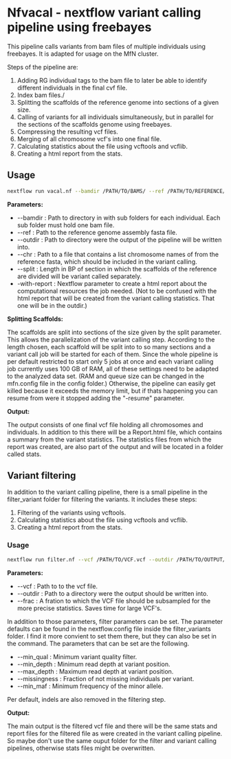 # Nfvacal - nextflow variant calling pipeline using freebayes

 This pipeline calls variants from bam files of multiple individuals using freebayes. It is adapted for usage on the MfN cluster. 

Steps of the pipeline are: 

1. Adding RG individual tags to the bam file to later be able to identify different individuals in the final cvf file.
2. Index bam files./
3. Splitting the scaffolds of the reference genome into sections of a given size.
4. Calling of variants for all individuals simultaneously, but in parallel for the sections of the scaffolds genome using freebayes. 
5. Compressing the resulting vcf files. 
6. Merging of all chromosome vcf's into one final file. 
7. Calculating statistics about the file using vcftools and vcflib.
8. Creating a html report from the stats. 



## Usage

```bash
nextflow run vacal.nf --bamdir /PATH/TO/BAMS/ --ref /PATH/TO/REFERENCE/file.fasta --outdir /PATH/TO/DIR/TO/PUT/OUTPUT/ --chr /PATH/TO/CHROMOSOME/file.list -with-report /PATH/TO/REPORT/file.html --split INT
```

**Parameters:**

* --bamdir : Path to directory in with sub folders for each individual. Each sub folder must hold one bam file. 
* --ref : Path to the reference genome assembly fasta file.
* --outdir : Path to directory were the output of the pipeline will be written into. 
* --chr : Path to a file that contains a list chromosome names of from the reference fasta, which should be included in the variant calling. 
* --split : Length in BP of section in which the scaffolds of the reference are divided will be variant called separately.
* -with-report : Nextflow parameter to create a html report about the computational resources the job needed. (Not to be confused with the html report that will be created from the variant calling statistics. That one will be in the outdir.)

**Splitting Scaffolds:**

The scaffolds are split into sections of the size given by the split parameter. This allows the parallelization of the variant calling step. According to the length chosen, each scaffold will be split into to so many sections and a variant call job will be started for each of them. Since the whole pipeline is per default restricted to start only 5 jobs at once and each variant calling job currently uses 100 GB of RAM, all of these settings need to be adapted to the analyzed data set. (RAM and queue size can be changed in the mfn.config file in the config folder.) Otherwise, the pipeline can easily get killed because it exceeds the memory limit, but if thats happening you can resume from were it stopped adding the "-resume" parameter.  

**Output:**

The output consists of one final vcf file holding all chromosomes and individuals. In addition to this there will be a Report.html file, which contains a summary from the variant statistics. The statistics files from which the report was created, are also part of the output and will be located in a folder called stats.

## Variant filtering

In addition to the variant calling pipeline, there is a small pipeline in the filter_variant folder for filtering the variants. It includes these steps: 

1. Filtering of the variants using vcftools.
2. Calculating statistics about the file using vcftools and vcflib.
3. Creating a html report from the stats.

### Usage

```bash
nextflow run filter.nf --vcf /PATH/TO/VCF.vcf --outdir /PATH/TO/OUTPUT/DIRECTORY/ --frac 0.01

```

**Parameters:**

*  --vcf : Path to to the vcf file. 
*  --outdir : Path to a directory were the output should be written into. 
*  --frac : A fration to which the VCF file should be subsampled for the more precise statistics. Saves time for large VCF's.

In addition to those parameters, filter parameters can be set. The parameter defaults can be found in the nextflow.config file inside the filter_variants folder. I find it more convient to set them there, but they can also be set in the command. The parameters that can be set are the following.

*  --min_qual : Minimum variant quality filter.
*  --min_depth : Minimum read depth at variant position.
*  --max_depth : Maximum read depth at variant position.
*  --missingness : Fraction of not missing individuals per variant.
*  --min_maf : Minimum frequency of the minor allele. 

Per default, indels are also removed in the filtering step. 

**Output:**

The main output is the filtered vcf file and there will be the same stats and report files for the filtered file as were created in the variant calling pipeline. So maybe don't use the same ouput folder for the filter and variant calling pipelines, otherwise stats files might be overwritten. 

